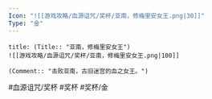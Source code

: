 ```yaml
---
Icon: "![[游戏攻略/血源诅咒/奖杯/亚南，修梅里安女王.png|30]]"
Type: "金"
---
```

```ad-common-gold-trophy
title: (Title:: "亚南，修梅里安女王")
![[游戏攻略/血源诅咒/奖杯/亚南，修梅里安女王.png|100]]

(Comment:: "击败亚南，古旧迷宫的血之女王。")
```

#血源诅咒/奖杯 #奖杯 #奖杯/金
